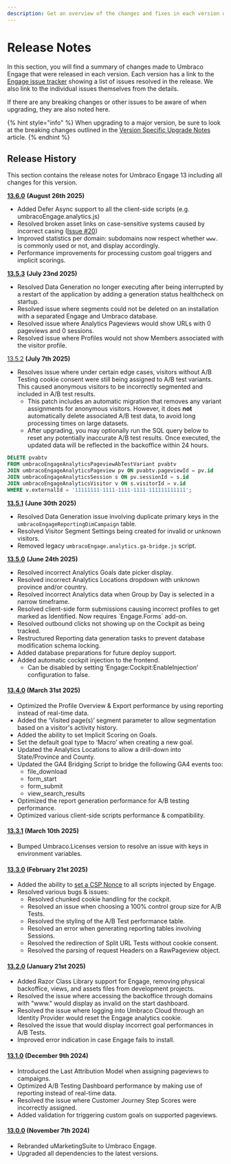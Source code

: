 ```yaml
---
description: Get an overview of the changes and fixes in each version of Umbraco Engage.
---
```


# Release Notes

In this section, you will find a summary of changes made to Umbraco Engage that were released in each version. Each version has a link to the [Engage issue tracker](https://github.com/umbraco/Umbraco.Engage.Issues/) showing a list of issues resolved in the release. We also link to the individual issues themselves from the details.

If there are any breaking changes or other issues to be aware of when upgrading, they are also noted here.

{% hint style="info" %}
When upgrading to a major version, be sure to look at the breaking changes outlined in the [Version Specific Upgrade Notes](upgrading/version-specific-upgrade-notes.md) article.
{% endhint %}

## Release History

This section contains the release notes for Umbraco Engage 13 including all changes for this version.

[**13.6.0**](https://www.nuget.org/packages/Umbraco.Engage/13.6.0) **(August 26th 2025)**

* Added Defer Async support to all the client-side scripts (e.g. umbracoEngage.analytics.js)
* Resolved broken asset links on case-sensitive systems caused by incorrect casing ([Issue #20](https://github.com/umbraco/Umbraco.Engage.Issues/issues/20))
* Improved statistics per domain: subdomains now respect whether `www.` is commonly used or not, and display accordingly.
* Performance improvements for processing custom goal triggers and implicit scorings.

[**13.5.3**](https://www.nuget.org/packages/Umbraco.Engage/13.5.3) **(July 23nd 2025)**

* Resolved Data Generation no longer executing after being interrupted by a restart of the application by adding a generation status healthcheck on startup.
* Resolved issue where segments could not be deleted on an installation with a separated Engage and Umbraco database.
* Resolved issue where Analytics Pageviews would show URLs with 0 pageviews and 0 sessions.
* Resolved issue where Profiles would not show Members associated with the visitor profile.

[13.5.2](https://www.nuget.org/packages/Umbraco.Engage/13.5.2) **(July 7th 2025)**

* Resolves issue where under certain edge cases, visitors without A/B Testing cookie consent were still being assigned to A/B test variants. This caused anonymous visitors to be incorrectly segmented and included in A/B test results.
  * This patch includes an automatic migration that removes any variant assignments for anonymous visitors. However, it does **not** automatically delete associated A/B test data, to avoid long processing times on large datasets.
  * After upgrading, you may optionally run the SQL query below to reset any potentially inaccurate A/B test results. Once executed, the updated data will be reflected in the backoffice within 24 hours.

```sql
DELETE pvabtv
FROM umbracoEngageAnalyticsPageviewAbTestVariant pvabtv
JOIN umbracoEngageAnalyticsPageview pv ON pvabtv.pageviewId = pv.id
JOIN umbracoEngageAnalyticsSession s ON pv.sessionId = s.id
JOIN umbracoEngageAnalyticsVisitor v ON s.visitorId = v.id
WHERE v.externalId = '11111111-1111-1111-1111-111111111111';
```

[**13.5.1**](https://www.nuget.org/packages/Umbraco.Engage/13.5.1) **(June 30th 2025)**

* Resolved Data Generation issue involving duplicate primary keys in the  `umbracoEngageReportingDimCampaign` table.
* Resolved Visitor Segment Settings being created for invalid or unknown visitors.
* Removed legacy `umbracoEngage.analytics.ga-bridge.js` script.

[**13.5.0**](https://www.nuget.org/packages/Umbraco.Engage/13.5.0) **(June 24th 2025)**

* Resolved incorrect Analytics Goals date picker display.
* Resolved incorrect Analytics Locations dropdown with unknown province and/or country.
* Resolved incorrect Analytics data when Group by Day is selected in a narrow timeframe.
* Resolved client-side form submissions causing incorrect profiles to get marked as Identified. Now requires \`Engage.Forms\` add-on.
* Resolved outbound clicks not showing up on the Cockpit as being tracked.
* Restructured Reporting data generation tasks to prevent database modification schema locking.
* Added database preparations for future deploy support.
* Added automatic cockpit injection to the frontend.
  * Can be disabled by setting ‘Engage:Cockpit:EnableInjection’ configuration to false.

#### [13.4.0](https://www.nuget.org/packages/Umbraco.Engage/13.4.0) (March 31st 2025)

* Optimized the Profile Overview & Export performance by using reporting instead of real-time data.
* Added the ‘Visited page(s)’ segment parameter to allow segmentation based on a visitor's activity history.
* Added the ability to set Implicit Scoring on Goals.
* Set the default goal type to ‘Macro’ when creating a new goal.
* Updated the Analytics Locations to allow a drill-down into State/Province and County.
* Updated the GA4 Bridging Script to bridge the following GA4 events too:
  * file\_download
  * form\_start
  * form\_submit
  * view\_search\_results
* Optimized the report generation performance for A/B testing performance.
* Optimized various client-side scripts performance & compatibility.

#### [13.3.1](https://www.nuget.org/packages/Umbraco.Engage/13.3.1) (March 10th 2025)

* Bumped Umbraco.Licenses version to resolve an issue with keys in environment variables.

#### [**13.3.0**](https://www.nuget.org/packages/Umbraco.Engage/13.3.0) **(February 21st 2025)**

* Added the ability to [set a CSP Nonce](getting-started/for-developers/content-security-policy-nonce-configuration.md) to all scripts injected by Engage.
* Resolved various bugs & issues:
  * Resolved chunked cookie handling for the cockpit.
  * Resolved an issue when choosing a 100% control group size for A/B Tests.
  * Resolved the styling of the A/B Test performance table.
  * Resolved an error when generating reporting tables involving Sessions.
  * Resolved the redirection of Split URL Tests without cookie consent.
  * Resolved the parsing of request Headers on a RawPageview object.

#### [**13.2.0**](https://www.nuget.org/packages/Umbraco.Engage/13.2.0) **(January 21st 2025)**

* Added Razor Class Library support for Engage, removing physical backoffice, views, and assets files from development projects.
* Resolved the issue where accessing the backoffice through domains with "www." would display as invalid on the start dashboard.
* Resolved the issue where logging into Umbraco Cloud through an Identity Provider would reset the Engage analytics cookie.
* Resolved the issue that would display incorrect goal performances in A/B Tests.
* Improved error indication in case Engage fails to install.

#### [**13.1.0**](https://www.nuget.org/packages/Umbraco.Engage/13.1.0) **(December 9th 2024)**

* Introduced the Last Attribution Model when assigning pageviews to campaigns.
* Optimized A/B Testing Dashboard performance by making use of reporting instead of real-time data.
* Resolved the issue where Customer Journey Step Scores were incorrectly assigned.
* Added validation for triggering custom goals on supported pageviews.

#### [**13.0.0**](https://www.nuget.org/packages/Umbraco.Engage/13.0.0) **(November 7th 2024)**

* Rebranded uMarketingSuite to Umbraco Engage.
* Upgraded all dependencies to the latest versions.
